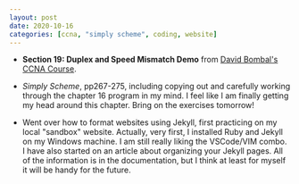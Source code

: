```yaml
---
layout: post
date: 2020-10-16
categories: [ccna, "simply scheme", coding, website]
---
```


- **Section 19: Duplex and Speed Mismatch Demo** from [David Bombal's CCNA
  Course](https://www.udemy.com/course/complete-networking-fundamentals-course-ccna-start).

- *Simply Scheme*, pp267-275, including copying out and carefully
  working through the chapter 16 program in my mind. I feel like I am
  finally getting my head around this chapter. Bring on the exercises
  tomorrow!

- Went over how to format websites using Jekyll, first practicing on my
  local "sandbox" website. Actually, very first, I installed Ruby and
  Jekyll on my Windows machine. I am still really liking the VSCode/VIM
  combo. I have also started on an article about organizing your Jekyll
  pages. All of the information is in the documentation, but I think at
  least for myself it will be handy for the future.